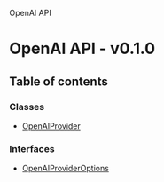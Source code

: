 OpenAI API

# OpenAI API - v0.1.0

## Table of contents

### Classes

- [OpenAIProvider](/robota/api-reference/openai/classes/OpenAIProvider)

### Interfaces

- [OpenAIProviderOptions](/robota/api-reference/openai/interfaces/OpenAIProviderOptions)
